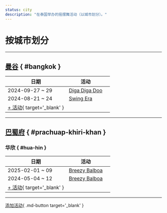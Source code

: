 ```yaml
---
status: city
description: "在泰国举办的摇摆舞活动（以城市划分）。"
---
```


# 按城市划分

---

## <a id=bangkok></a>[曼谷](#bangkok) { #bangkok }

| 日期 | 活动 | |
| --- | --- | --- |
| 2024-09-27 ~ 29 | [Diga Diga Doo](diga-diga-doo-2024.md) |  |
| 2024-08-21 ~ 24 | [Swing Era](swing-era-2024.md) |  |
| [+ 活动](https://github.com/swingdance/events/issues/new?assignees=&labels=add+event&projects=&template=02-add_entity.yml&title=%5B2024%2Fth%5D%20%3CName%3E&region=th&province=Bangkok&city=Bangkok&org_id=&date_starts=2024-&date_ends=2024-){ target='_blank' }

---

## <a id=prachuap-khiri-khan></a>[巴蜀府](#prachuap-khiri-khan) { #prachuap-khiri-khan }

### <a id=hua-hin></a>华欣 { #hua-hin }

| 日期 | 活动 | |
| --- | --- | --- |
| 2025-02-01 ~ 09 | [Breezy Balboa](breezy-balboa-2025.md) |  |
| 2024-05-04 ~ 12 | [Breezy Balboa](breezy-balboa-2024.md) |  |
| [+ 活动](https://github.com/swingdance/events/issues/new?assignees=&labels=add+event&projects=&template=02-add_entity.yml&title=%5B2024%2Fth%5D%20%3CName%3E&region=th&province=Prachuap%20Khiri%20Khan&city=Hua%20Hin&org_id=&date_starts=2024-&date_ends=2024-){ target='_blank' }

---

[添加活动](https://github.com/swingdance/events/issues/new?assignees=&labels=add+event&projects=&template=02-add_entity.yml&title=%5Bth%5D%20%3CName%3E&region=th&province=&city=&org_id=2024){ .md-button target='_blank' }
